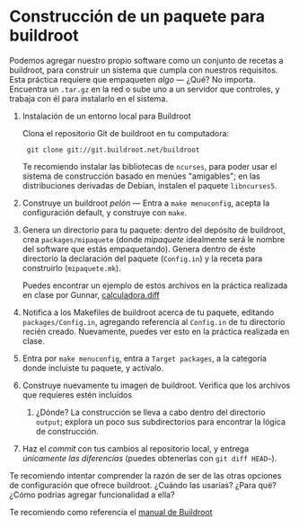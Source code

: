 # Construcción de un paquete para buildroot

Podemos agregar nuestro propio software como un conjunto de recetas a
buildroot, para construir un sistema que cumpla con nuestros
requisitos. Esta práctica requiere que empaqueten *algo* — ¿Qué? No
importa. Encuentra un `.tar.gz` en la red o sube uno a un servidor que
controles, y trabaja con él para instalarlo en el sistema.

1. Instalación de un entorno local para Buildroot

   Clona el repositorio Git de buildroot en tu computadora:

        git clone git://git.buildroot.net/buildroot

   Te recomiendo instalar las bibliotecas de `ncurses`, para poder
   usar el sistema de construcción basado en menúes "amigables"; en
   las distribuciones derivadas de Debian, instalen el paquete
   `libncurses5`.

2. Construye un buildroot *pelón* — Entra a `make menuconfig`, acepta
   la configuración default, y construye con `make`.

3. Genera un directorio para tu paquete: dentro del depósito de
   buildroot, crea `packages/mipaquete` (donde *mipaquete* idealmente
   será le nombre del software que estás empaquetando). Genera dentro
   de éste directorio la declaración del paquete (`Config.in`) y la
   receta para construirlo (`mipaquete.mk`).

   Puedes encontrar un ejemplo de estos archivos en la práctica
   realizada en clase por Gunnar,
   [calculadora.diff](./gwolf/20161001-calculadora.diff)
4. Notifica a los Makefiles de buildroot acerca de tu paquete,
   editando `packages/Config.in`, agregando referencia al `Config.in`
   de tu directorio recién creado. Nuevamente, puedes ver esto en la
   práctica realizada en clase.
5. Entra por `make menuconfig`, entra a `Target packages`, a la
   categoría donde incluiste tu paquete, y actívalo.
6. Construye nuevamente tu imagen de buildroot. Verifica que los
   archivos que requieres estén incluídos
    1. ¿Dónde? La construcción se lleva a cabo dentro del directorio
       `output`; explora un poco sus subdirectorios para encontrar la
       lógica de construcción.
7. Haz el *commit* con tus cambios al repositorio local, y entrega
   *únicamente las diferencias* (puedes obtenerlas con `git diff
   HEAD~`).

Te recomiendo intentar comprender la razón de ser de las otras
opciones de configuración que ofrece buildroot. ¿Cuándo las usarías?
¿Para qué? ¿Cómo podrías agregar funcionalidad a ella?

Te recomiendo como referencia el [manual de Buildroot](https://buildroot.uclibc.org/downloads/manual/manual.html)
